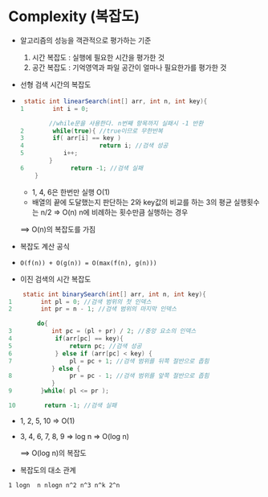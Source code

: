 # Complexity (복잡도)

- 알고리즘의 성능을 객관적으로 평가하는 기준

  1. 시간 복잡도 : 실행에 필요한 시간을 평가한 것
  2. 공간 복잡도 : 기억영역과 파일 공간이 얼마나 필요한가를 평가한 것

- 선형 검색 시간의 복잡도

- ```java
   static int linearSearch(int[] arr, int n, int key){
  1        int i = 0;
  
          //while문을 사용한다. n번째 항목까지 실패시 -1 반환
  2        while(true){ //true이므로 무한반복
  3        if( arr[i] == key ) 
  4  					return i; //검색 성공
  5           i++;
          }
  6				return -1; //검색 실패
      }
  ```

  - 1, 4, 6은 한번만 실행 O(1)
  - 배열의 끝에 도달했는지 판단하는 2와 key값의 비교를 하는 3의 평균 실행횟수는 n/2 => O(n) n에 비례하는 횟수만큼 실행하는 경우

   ==> O(n)의 복잡도를 가짐

- 복잡도 계산 공식

- ```
  O(f(n)) + O(g(n)) = O(max(f(n), g(n)))
  ```

- 이진 검색의 시간 복잡도

```java
	static int binarySearch(int[] arr, int n, int key){
1        int pl = 0; //검색 범위의 첫 인덱스
2        int pr = n - 1; //검색 범위의 마지막 인덱스

        do{
3           int pc = (pl + pr) / 2; //중앙 요소의 인덱스
4            if(arr[pc] == key){
5                return pc; //검색 성공
6            } else if (arr[pc] < key) {
7                pl = pc + 1; //검색 범위를 뒤쪽 절반으로 좁힘
            } else {
8                pr = pc - 1; //검색 범위를 앞쪽 절반으로 좁힘
            }
9        }while( pl <= pr );

10        return -1; //검색 실패
```

- 1, 2, 5, 10 => O(1)

- 3, 4, 6, 7, 8, 9 => log n => O(log n)

  ==> O(log n)의 복잡도

- 복잡도의 대소 관계

```
1 logn  n nlogn n^2 n^3 n^k 2^n
```

